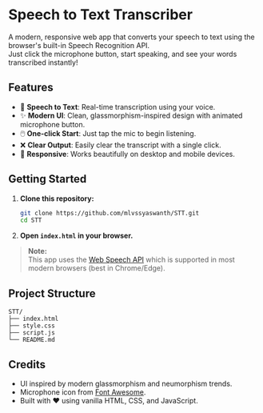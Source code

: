 # Speech to Text Transcriber

A modern, responsive web app that converts your speech to text using the browser's built-in Speech Recognition API.  
Just click the microphone button, start speaking, and see your words transcribed instantly!

## Features

- 🎤 **Speech to Text**: Real-time transcription using your voice.
- ✨ **Modern UI**: Clean, glassmorphism-inspired design with animated microphone button.
- 🖱️ **One-click Start**: Just tap the mic to begin listening.
- ❌ **Clear Output**: Easily clear the transcript with a single click.
- 📱 **Responsive**: Works beautifully on desktop and mobile devices.

## Getting Started

1. **Clone this repository:**
   ```bash
   git clone https://github.com/mlvssyaswanth/STT.git
   cd STT
   ```

2. **Open `index.html` in your browser.**

> **Note:**  
> This app uses the [Web Speech API](https://developer.mozilla.org/en-US/docs/Web/API/Web_Speech_API) which is supported in most modern browsers (best in Chrome/Edge).

## Project Structure

```
STT/
├── index.html
├── style.css
├── script.js
└── README.md
```

## Credits

- UI inspired by modern glassmorphism and neumorphism trends.
- Microphone icon from [Font Awesome](https://fontawesome.com/).
- Built with ❤️ using vanilla HTML, CSS, and JavaScript.
  
